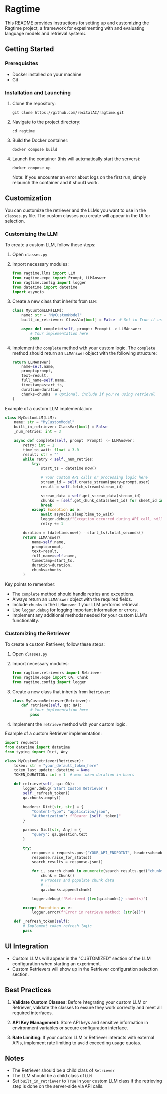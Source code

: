 # Ragtime

This README provides instructions for setting up and customizing the Ragtime project, a framework for experimenting with and evaluating language models and retrieval systems.

## Getting Started

### Prerequisites

- Docker installed on your machine
- Git

### Installation and Launching

1. Clone the repository:

   ```
   git clone https://github.com/recitalAI/ragtime.git
   ```

2. Navigate to the project directory:

   ```
   cd ragtime
   ```

3. Build the Docker container:

   ```
   docker compose build
   ```

4. Launch the container (this will automatically start the servers):

   ```
   docker compose up
   ```

   Note: If you encounter an error about logs on the first run, simply relaunch the container and it should work.

## Customization

You can customize the retriever and the LLMs you want to use in the `classes.py` file. The custom classes you create will appear in the UI for selection.

### Customizing the LLM

To create a custom LLM, follow these steps:

1. Open `classes.py`

2. Import necessary modules:

   ```python
   from ragtime.llms import LLM
   from ragtime.expe import Prompt, LLMAnswer
   from ragtime.config import logger
   from datetime import datetime
   import asyncio
   ```

3. Create a new class that inherits from `LLM`:

   ```python
   class MyCustomLLM(LLM):
       name: str = "MyCustomModel"
       built_in_retriever: ClassVar[bool] = False  # Set to True if using API-based retrieval

       async def complete(self, prompt: Prompt) -> LLMAnswer:
           # Your implementation here
           pass
   ```

4. Implement the `complete` method with your custom logic. The `complete` method should return an `LLMAnswer` object with the following structure:

   ```python
   return LLMAnswer(
       name=self.name,
       prompt=prompt,
       text=result,
       full_name=self.name,
       timestamp=start_ts,
       duration=duration,
       chunks=chunks  # Optional, include if you're using retrieval
   )
   ```

Example of a custom LLM implementation:

```python
class MyCustomLLM(LLM):
    name: str = "MyCustomModel"
    built_in_retriever: ClassVar[bool] = False
    _num_retries: int = 3

    async def complete(self, prompt: Prompt) -> LLMAnswer:
        retry: int = 1
        time_to_wait: float = 3.0
        result: str = ""
        while retry < self._num_retries:
            try:
                start_ts = datetime.now()

                # Your custom API calls or processing logic here
                stream_id = self.create_stream(query=prompt.user)
                result = self.fetch_stream(stream_id)

                stream_data = self.get_stream_data(stream_id)
                chunks = [self.get_chunk_data(sheet_id) for sheet_id in stream_data["rag_sources"]]
                break
            except Exception as e:
                await asyncio.sleep(time_to_wait)
                logger.debug(f"Exception occurred during API call, will retry. Error: {e}")
                retry += 1

        duration = (datetime.now() - start_ts).total_seconds()
        return LLMAnswer(
            name=self.name,
            prompt=prompt,
            text=result,
            full_name=self.name,
            timestamp=start_ts,
            duration=duration,
            chunks=chunks
        )

```

Key points to remember:

- The `complete` method should handle retries and exceptions.
- Always return an `LLMAnswer` object with the required fields.
- Include `chunks` in the `LLMAnswer` if your LLM performs retrieval.
- Use `logger.debug` for logging important information or errors.
- Implement any additional methods needed for your custom LLM's functionality.

### Customizing the Retriever

To create a custom Retriever, follow these steps:

1. Open `classes.py`

2. Import necessary modules:

   ```python
   from ragtime.retrievers import Retriever
   from ragtime.expe import QA, Chunk
   from ragtime.config import logger
   ```

3. Create a new class that inherits from `Retriever`:

   ```python
   class MyCustomRetriever(Retriever):
       def retrieve(self, qa: QA):
           # Your implementation here
           pass
   ```

4. Implement the `retrieve` method with your custom logic.

Example of a custom Retriever implementation:

```python
import requests
from datetime import datetime
from typing import Dict, Any

class MyCustomRetriever(Retriever):
    token: str = "your_default_token_here"
    token_last_update: datetime = None
    TOKEN_DURATION: int = 1  # max token duration in hours

    def retrieve(self, qa: QA):
        logger.debug('Start Custom Retriever')
        self._refresh_token()
        qa.chunks.empty()

        headers: Dict[str, str] = {
            "Content-Type": "application/json",
            "Authorization": f"Bearer {self._token}"
        }

        params: Dict[str, Any] = {
            "query": qa.question.text
        }

        try:
            response = requests.post("YOUR_API_ENDPOINT", headers=headers, params=params, json={})
            response.raise_for_status()
            search_results = response.json()

            for i, search_chunk in enumerate(search_results.get("chunks", [])):
                chunk = Chunk()
                # Process and populate chunk data
                # ...
                qa.chunks.append(chunk)

            logger.debug(f'Retrieved {len(qa.chunks)} chunk(s)')

        except Exception as e:
            logger.error(f"Error in retrieve method: {str(e)}")

    def _refresh_token(self):
        # Implement token refresh logic
        pass
```

## UI Integration

- Custom LLMs will appear in the "CUSTOMIZED" section of the LLM configuration when starting an experiment.
- Custom Retrievers will show up in the Retriever configuration selection section.

## Best Practices

1. **Validate Custom Classes**: Before integrating your custom LLM or Retriever, validate the classes to ensure they work correctly and meet all required interfaces.

2. **API Key Management**: Store API keys and sensitive information in environment variables or secure configuration interface.

3. **Rate Limiting**: If your custom LLM or Retriever interacts with external APIs, implement rate limiting to avoid exceeding usage quotas.

## Notes

- The Retriever should be a child class of `Retriever`
- The LLM should be a child class of `LLM`
- Set `built_in_retriever` to `True` in your custom LLM class if the retrieving step is done on the server-side via API calls.
